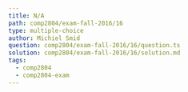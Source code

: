 ```yaml
---
title: N/A
path: comp2804/exam-fall-2016/16
type: multiple-choice
author: Michiel Smid
question: comp2804/exam-fall-2016/16/question.ts
solution: comp2804/exam-fall-2016/16/solution.md
tags:
  - comp2804
  - comp2804-exam
---
```

